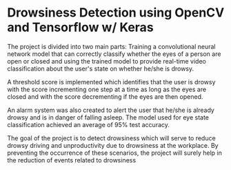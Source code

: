# Drowsiness Detection using OpenCV and Tensorflow w/ Keras

The project is divided into two main parts: Training a convolutional neural network model that can correctly classify whether the eyes of a person are open or closed and using the trained model to provide real-time video classification about the user's state on whether he/she is drowsy.

A threshold score is implemented which identifies that the user is drowsy with the score incrementing one step at a time as long as the eyes are closed and with the score decrementing if the eyes are then opened. 

An alarm system was also created to alert the user that he/she is already drowsy and is in danger of falling asleep. The model used for eye state classification achieved an average of 95% test accuracy. 

The goal of the project is to detect drowsiness which will serve to reduce drowsy driving and unproductivity due to drowsiness at the workplace. By preventing the occurrence of these scenarios, the project will surely help in the reduction of events related to drowsiness
